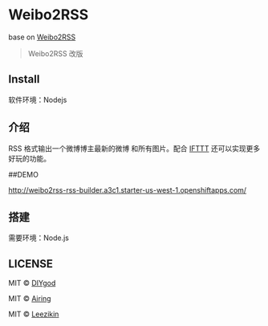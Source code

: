 # Weibo2RSS
base on [Weibo2RSS](http://github.com/DIYgod/Weibo2RSS)

> Weibo2RSS 改版

## Install

软件环境：Nodejs

## 介绍

RSS 格式输出一个微博博主最新的微博 和所有图片。配合 [IFTTT](https://ifttt.com/) 还可以实现更多好玩的功能。

##DEMO

http://weibo2rss-rss-builder.a3c1.starter-us-west-1.openshiftapps.com/

## 搭建

需要环境：Node.js

## LICENSE

MIT © [DIYgod](http://github.com/DIYgod)

MIT © [Airing](http://github.com/airingursb)

MIT © [Leezikin](http://github.com/leezikin)

